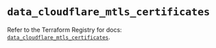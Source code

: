 # `data_cloudflare_mtls_certificates`

Refer to the Terraform Registry for docs: [`data_cloudflare_mtls_certificates`](https://registry.terraform.io/providers/cloudflare/cloudflare/5.8.2/docs/data-sources/mtls_certificates).
